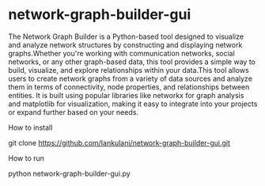 # network-graph-builder-gui
The Network Graph Builder is a Python-based tool designed to visualize and analyze network structures by constructing and displaying network graphs.Whether you're working with communication networks, social networks, or any other graph-based data, this tool provides a simple way to build, visualize, and explore relationships within your data.This tool allows users to create network graphs from a variety of data sources and analyze them in terms of connectivity, node properties, and relationships between entities. It is built using popular libraries like networkx for graph analysis and matplotlib for visualization, making it easy to integrate into your projects or expand further based on your needs.

How to install 

git clone https://github.com/Iankulani/network-graph-builder-gui.git

How to run

python network-graph-builder-gui.py

